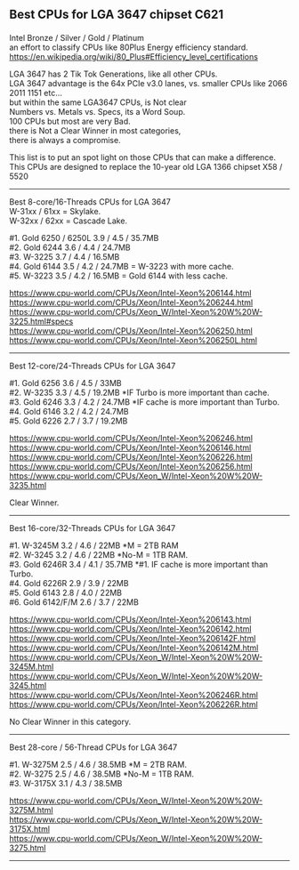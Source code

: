 ## Best CPUs for LGA 3647 chipset C621 </p>

Intel Bronze / Silver / Gold / Platinum </br>
an effort to classify CPUs like 80Plus Energy efficiency standard. </br>
https://en.wikipedia.org/wiki/80_Plus#Efficiency_level_certifications </p>

LGA 3647 has 2 Tik Tok Generations, like all other CPUs. </br>
LGA 3647 advantage is the 64x PCIe v3.0 lanes, vs. smaller CPUs like 2066 2011 1151 etc... </br>
but within the same LGA3647 CPUs, is Not clear </br>
Numbers vs. Metals vs. Specs, its a Word Soup. </br>
100 CPUs but most are very Bad. </br>
there is Not a Clear Winner in most categories, </br>
there is always a compromise. </p>

This list is to put an spot light on those CPUs that can make a difference. </br>
This CPUs are designed to replace the 10-year old LGA 1366 chipset X58 / 5520 </p>

---------

Best 8-core/16-Threads CPUs for LGA 3647 </br>
W-31xx / 61xx = Skylake. </br>
W-32xx / 62xx = Cascade Lake. </p>

#1. Gold 6250 / 6250L   3.9 / 4.5 / 35.7MB </br>
#2. Gold 6244           3.6 / 4.4 / 24.7MB </br>
#3. W-3225              3.7 / 4.4 / 16.5MB </br>
#4. Gold 6144           3.5 / 4.2 / 24.7MB = W-3223 with more cache. </br>
#5. W-3223              3.5 / 4.2 / 16.5MB = Gold 6144 with less cache.  </p>

https://www.cpu-world.com/CPUs/Xeon/Intel-Xeon%206144.html </br>
https://www.cpu-world.com/CPUs/Xeon/Intel-Xeon%206244.html </br>
https://www.cpu-world.com/CPUs/Xeon_W/Intel-Xeon%20W%20W-3225.html#specs </br>
https://www.cpu-world.com/CPUs/Xeon/Intel-Xeon%206250.html </br>
https://www.cpu-world.com/CPUs/Xeon/Intel-Xeon%206250L.html </p>

---------------------

Best 12-core/24-Threads CPUs for LGA 3647 </p>

#1. Gold 6256  3.6 / 4.5 / 33MB </br>
#2. W-3235     3.3 / 4.5 / 19.2MB *IF Turbo is more important than cache. </br>
#3. Gold 6246  3.3 / 4.2 / 24.7MB *IF cache is more important than Turbo. </br>
#4. Gold 6146  3.2 / 4.2 / 24.7MB </br>
#5. Gold 6226  2.7 / 3.7 / 19.2MB </p>

https://www.cpu-world.com/CPUs/Xeon/Intel-Xeon%206246.html </br>
https://www.cpu-world.com/CPUs/Xeon/Intel-Xeon%206146.html </br>
https://www.cpu-world.com/CPUs/Xeon/Intel-Xeon%206226.html </br>
https://www.cpu-world.com/CPUs/Xeon/Intel-Xeon%206256.html </br>
https://www.cpu-world.com/CPUs/Xeon_W/Intel-Xeon%20W%20W-3235.html </p>

Clear Winner. </p>

---------------------------

Best 16-core/32-Threads CPUs for LGA 3647 </p>

#1. W-3245M       3.2 / 4.6 / 22MB *M = 2TB RAM </br>
#2. W-3245        3.2 / 4.6 / 22MB *No-M = 1TB RAM. </br>
#3. Gold 6246R    3.4 / 4.1 / 35.7MB *#1. IF cache is more important than Turbo. </br>
#4. Gold 6226R    2.9 / 3.9 / 22MB </br>
#5. Gold 6143     2.8 / 4.0 / 22MB </br>
#6. Gold 6142/F/M 2.6 / 3.7 / 22MB </p>

https://www.cpu-world.com/CPUs/Xeon/Intel-Xeon%206143.html </br>
https://www.cpu-world.com/CPUs/Xeon/Intel-Xeon%206142.html </br>
https://www.cpu-world.com/CPUs/Xeon/Intel-Xeon%206142F.html </br>
https://www.cpu-world.com/CPUs/Xeon/Intel-Xeon%206142M.html </br>
https://www.cpu-world.com/CPUs/Xeon_W/Intel-Xeon%20W%20W-3245M.html </br>
https://www.cpu-world.com/CPUs/Xeon_W/Intel-Xeon%20W%20W-3245.html </br>
https://www.cpu-world.com/CPUs/Xeon/Intel-Xeon%206246R.html </br>
https://www.cpu-world.com/CPUs/Xeon/Intel-Xeon%206226R.html </br>

No Clear Winner in this category. </p>

-------------------------

Best 28-core / 56-Thread CPUs for LGA 3647 </p>

#1. W-3275M    2.5 / 4.6 / 38.5MB *M = 2TB RAM. </br>
#2. W-3275     2.5 / 4.6 / 38.5MB *No-M = 1TB RAM. </br>
#3. W-3175X    3.1 / 4.3 / 38.5MB </p>

https://www.cpu-world.com/CPUs/Xeon_W/Intel-Xeon%20W%20W-3275M.html </br>
https://www.cpu-world.com/CPUs/Xeon_W/Intel-Xeon%20W%20W-3175X.html </br>
https://www.cpu-world.com/CPUs/Xeon_W/Intel-Xeon%20W%20W-3275.html </p>

------------------------------
